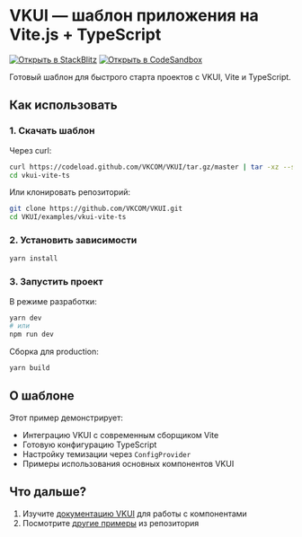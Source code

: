 # VKUI — шаблон приложения на Vite.js + TypeScript

[![Открыть в StackBlitz](https://developer.stackblitz.com/img/open_in_stackblitz.svg)](https://stackblitz.com/github/VKCOM/VKUI/tree/master/examples/vkui-vite-ts)
[![Открыть в CodeSandbox](https://codesandbox.io/static/img/play-codesandbox.svg)](https://codesandbox.io/p/sandbox/github/VKCOM/VKUI/tree/master/examples/vkui-vite-ts)

Готовый шаблон для быстрого старта проектов с VKUI, Vite и TypeScript.

## Как использовать

### 1. Скачать шаблон

Через curl:

```bash
curl https://codeload.github.com/VKCOM/VKUI/tar.gz/master | tar -xz --strip=2 VKUI-master/examples/vkui-vite-ts
cd vkui-vite-ts
```

Или клонировать репозиторий:

```bash
git clone https://github.com/VKCOM/VKUI.git
cd VKUI/examples/vkui-vite-ts
```

### 2. Установить зависимости

```bash
yarn install
```

### 3. Запустить проект

В режиме разработки:

```bash
yarn dev
# или
npm run dev
```

Сборка для production:

```bash
yarn build
```

## О шаблоне

Этот пример демонстрирует:

- Интеграцию VKUI с современным сборщиком Vite
- Готовую конфигурацию TypeScript
- Настройку темизации через `ConfigProvider`
- Примеры использования основных компонентов VKUI

## Что дальше?

1. Изучите [документацию VKUI](https://vkcom.github.io/VKUI) для работы с компонентами
2. Посмотрите [другие примеры](https://github.com/VKCOM/VKUI/tree/master/examples) из репозитория
